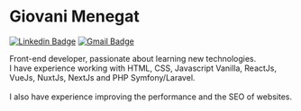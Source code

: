 # Giovani Menegat

[![Linkedin Badge](https://img.shields.io/badge/-Giovani%20Menegat-26c3eb?style=for-the-badge&logo=Linkedin&logoColor=white&link=https://www.linkedin.com/in/giovani-menegat-b49bb270/?locale=en_US)](https://www.linkedin.com/in/giovani-menegat-b49bb270/?locale=en_US) [![Gmail Badge](https://img.shields.io/badge/-gi.menegat10@gmail.com-26c3eb?style=for-the-badge&logo=Gmail&logoColor=white&link=mailto:gi.menegat10@gmail.com)](mailto:gi.menegat10@gmail.com)

Front-end developer, passionate about learning new technologies. <br />
I have experience working with HTML, CSS, Javascript Vanilla, ReactJs, VueJs, NuxtJs, NextJs and PHP Symfony/Laravel.<br /><br />
I also have experience improving the performance and the SEO of websites.
